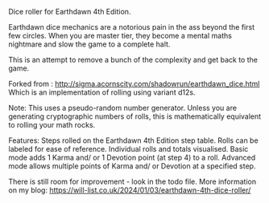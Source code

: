 Dice roller for Earthdawn 4th Edition.

Earthdawn dice mechanics are a notorious pain in the ass beyond the first few circles.
When you are master tier, they become a mental maths nightmare and slow the game to a complete halt.

This is an attempt to remove a bunch of the complexity and get back to the game.

Forked from : http://sigma.acornscity.com/shadowrun/earthdawn_dice.html
Which is an implementation of rolling using variant d12s.

Note: This uses a pseudo-random number generator.
Unless you are generating cryptographic numbers of rolls, this is mathematically equivalent to rolling your math rocks.

Features:
  Steps rolled on the Earthdawn 4th Edition step table.
  Rolls can be labeled for ease of reference.
  Individual rolls and totals visualised.
  Basic mode adds 1 Karma and/ or 1 Devotion point (at step 4) to a roll.
  Advanced mode allows multiple points of Karma and/ or Devotion at a specified step.

There is still room for improvement - look in the todo file.
More information on my blog: https://will-list.co.uk/2024/01/03/earthdawn-4th-dice-roller/
